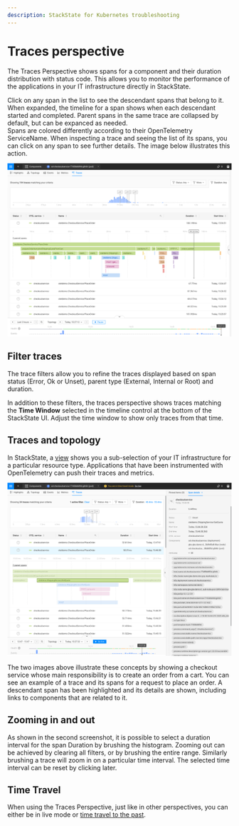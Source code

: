 ```yaml
---
description: StackState for Kubernetes troubleshooting
---
```


# Traces perspective

The Traces Perspective shows spans for a component and their duration distribution with status code.
This allows you to monitor the performance of the applications in your IT infrastructure directly in StackState.

Click on any span in the list to see the descendant spans that belong to it. 
When expanded, the timeline for a span shows when each descendant started and completed.
Parent spans in the same trace are collapsed by default, but can be expanced as needed.  
Spans are colored differently according to their OpenTelemetry ServiceName.
When inspecting a trace and seeing the list of its spans, you can click on any span to see further details.
The image below illustrates this action.

![Traces perspective](../../.gitbook/assets/k8s/k8s-traces-perspective.png)

## Filter traces

The trace filters allow you to refine the traces displayed based on span status (Error, Ok or Unset), parent type (External, Internal or Root) and duration.

In addition to these filters, the traces perspective shows traces matching the **Time Window** selected in the timeline control at the bottom of the StackState UI. Adjust the time window to show only traces from that time.

## Traces and topology

In StackState, a [view](k8s-view-structure.md) shows you a sub-selection of your IT infrastructure for a particular resource type.
Applications that have been instrumented with OpenTelemetry can push their traces and metrics.

![A descendant span details](../../.gitbook/assets/k8s/k8s-traces-perspective-span-details.png)

The two images above illustrate these concepts by showing a checkout service whose main responsibility is to create an order from a cart.
You can see an example of a trace and its spans for a request to place an order.
A descendant span has been highlighted and its details are shown, including links to components that are related to it.

## Zooming in and out

As shown in the second screenshot, it is possible to select a duration interval for the span Duration by brushing the histogram.
Zooming out can be achieved by clearing all filters, or by brushing the entire range.
Similarly brushing a trace will zoom in on a particular time interval.
The selected time interval can be reset by clicking later.

## Time Travel

When using the Traces Perspective, just like in other perspectives, you can either be in live mode or [time travel to the past](../timeline-time-travel.md#time-travel).
